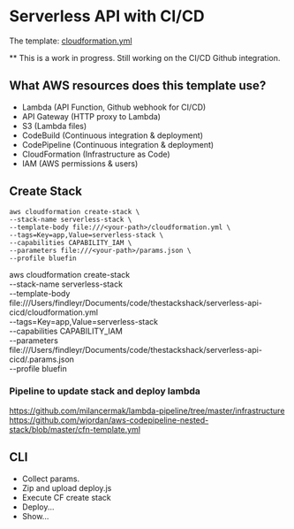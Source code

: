 # Serverless API with CI/CD
The template: [cloudformation.yml](infrastructure/cloudformation.yml)

** This is a work in progress.  Still working on the CI/CD Github integration.

## What AWS resources does this template use?
* Lambda (API Function, Github webhook for CI/CD)
* API Gateway (HTTP proxy to Lambda)
* S3 (Lambda files)
* CodeBuild (Continuous integration & deployment)
* CodePipeline (Continuous integration & deployment)
* CloudFormation (Infrastructure as Code)
* IAM (AWS permissions & users)

## Create Stack
```
aws cloudformation create-stack \
--stack-name serverless-stack \
--template-body file:///<your-path>/cloudformation.yml \
--tags=Key=app,Value=serverless-stack \
--capabilities CAPABILITY_IAM \
--parameters file:///<your-path>/params.json \
--profile bluefin
```

aws cloudformation create-stack \
--stack-name serverless-stack \
--template-body file:///Users/findleyr/Documents/code/thestackshack/serverless-api-cicd/cloudformation.yml \
--tags=Key=app,Value=serverless-stack \
--capabilities CAPABILITY_IAM \
--parameters file:///Users/findleyr/Documents/code/thestackshack/serverless-api-cicd/.params.json \
--profile bluefin

### Pipeline to update stack and deploy lambda
https://github.com/milancermak/lambda-pipeline/tree/master/infrastructure
https://github.com/wjordan/aws-codepipeline-nested-stack/blob/master/cfn-template.yml

## CLI
- Collect params.
- Zip and upload deploy.js
- Execute CF create stack
- Deploy...
- Show...